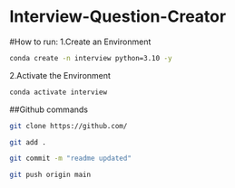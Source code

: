 # Interview-Question-Creator


#How to run:
1.Create an Environment

```bash
conda create -n interview python=3.10 -y
```

2.Activate the Environment
```bash
conda activate interview
```

##Github commands

```bash
git clone https://github.com/

git add .

git commit -m "readme updated"

git push origin main
```